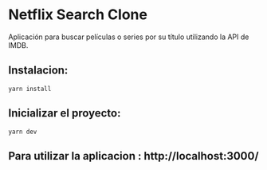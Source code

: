 # Netflix Search Clone

Aplicación para buscar películas o series por su título utilizando la API de IMDB.

## Instalacion:

`yarn install`

## Inicializar el proyecto:

`yarn dev`

## Para utilizar la aplicacion : http://localhost:3000/


